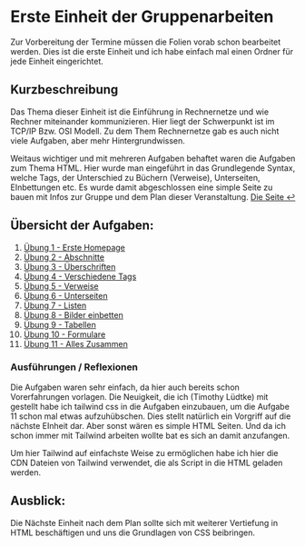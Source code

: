# Erste Einheit der Gruppenarbeiten

Zur Vorbereitung der Termine müssen die Folien vorab schon bearbeitet werden. Dies ist die erste Einheit und ich habe einfach mal einen Ordner für jede Einheit eingerichtet.

## Kurzbeschreibung
Das Thema dieser Einheit ist die Einführung in Rechnernetze und wie Rechner miteinander kommunizieren. Hier liegt der Schwerpunkt ist im TCP/IP Bzw. OSI Modell.
Zu dem Them Rechnernetze gab es auch nicht viele Aufgaben, aber mehr Hintergrundwissen. 

Weitaus wichtiger und mit mehreren Aufgaben behaftet waren die Aufgaben zum Thema HTML. Hier wurde man eingeführt in das Grundlegende Syntax, welche Tags, der Unterschied zu Büchern (Verweise), Unterseiten, EInbettungen etc. Es wurde damit abgeschlossen eine simple Seite zu bauen mit Infos zur Gruppe und dem Plan dieser Veranstaltung. [Die Seite ↩](./uebung-11.html)

## Übersicht der Aufgaben: 

1. [Übung 1 - Erste Homepage](./uebung-01.html)
1. [Übung 2 - Abschnitte](./uebung-02.html)
1. [Übung 3 - Überschriften](./uebung-03.html)
1. [Übung 4 - Verschiedene Tags](./uebung-04.html)
1. [Übung 5 - Verweise](./uebung-05.html)
1. [Übung 6 - Unterseiten](./uebung-06.html)
1. [Übung 7 - Listen](./uebung-07.html)
1. [Übung 8 - Bilder einbetten](./uebung-08.html)
1. [Übung 9 - Tabellen](./uebung-09.html)
1. [Übung 10 - Formulare](./uebung-10.html)
1. [Übung 11 - Alles Zusammen](./uebung-11.html)

### Ausführungen / Reflexionen
Die Aufgaben waren sehr einfach, da hier auch bereits schon Vorerfahrungen vorlagen. Die Neuigkeit, die ich (Timothy Lüdtke) mit gestellt habe ich tailwind css in die Aufgaben einzubauen, um die Aufgabe 11 schon mal etwas aufzuhübschen. Dies stellt natürlich ein Vorgriff auf die nächste EInheit dar. Aber sonst wären es simple HTML Seiten. Und da ich schon immer mit Tailwind arbeiten wollte bat es sich an damit anzufangen. 

Um hier Tailwind auf einfachste Weise zu ermöglichen habe ich hier die CDN Dateien von Tailwind verwendet, die als Script in die HTML geladen werden. 

## Ausblick: 
Die Nächste Einheit nach dem Plan sollte sich mit weiterer Vertiefung in HTML beschäftigen und uns die Grundlagen von CSS beibringen. 